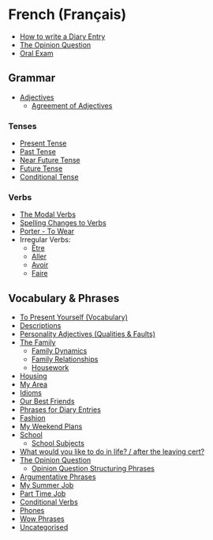# French (Français)

- [How to write a Diary Entry](how-to-write-a-diary-entry.md)
- [The Opinion Question](opinion-question.md)
- [Oral Exam](oral-exam.md)

## Grammar

- [Adjectives](grammar/adjectives.md)
  - [Agreement of Adjectives](grammar/adjectives/agreement-of-adjectives.md)

### Tenses

- [Present Tense](grammar/tenses/present-tense.md)
- [Past Tense](grammar/tenses/past-tense.md)
- [Near Future Tense](grammar/tenses/near-future-tense.md)
- [Future Tense](grammar/tenses/future-tense.md)
- [Conditional Tense](grammar/tenses/conditional-tense.md)

### Verbs

- [The Modal Verbs](grammar/verbs/modal-verbs.md)
- [Spelling Changes to Verbs](grammar/verbs/spelling-changes-to-verbs.md)
- [Porter - To Wear](grammar/verbs/porter.md)
- Irregular Verbs:
  - [Être]()
  - [Aller]()
  - [Avoir]()
  - [Faire]()

## Vocabulary & Phrases

- [To Present Yourself (Vocabulary)](vocabulary/to-present-yourself.md)
- [Descriptions](vocabulary/descriptions.md)
- [Personality Adjectives (Qualities & Faults)](vocabulary/personality-adjectives.md)
- [The Family](vocabulary/family/family.md)
  - [Family Dynamics](vocabulary/family/family-dynamics.md)
  - [Family Relationships](vocabulary/family/family-relationships.md)
  - [Housework](vocabulary/family/housework.md)
- [Housing](vocabulary/housing.md)
- [My Area](vocabulary/my-area.md)
- [Idioms](vocabulary/idioms.md)
- [Our Best Friends](vocabulary/our-best-friends.md)
- [Phrases for Diary Entries](vocabulary/diary-entry-phrases.md)
- [Fashion](vocabulary/fashion.md)
- [My Weekend Plans](vocabulary/my-weekend-plans.md)
- [School](vocabulary/school.md)
  - [School Subjects](vocabulary/school-subjects.md)
- [What would you like to do in life? / after the leaving cert?](vocabulary/do-in-life.md)
- [The Opinion Question](vocabulary/opinion-question.md)
  - [Opinion Question Structuring Phrases](vocabulary/opinion-question-structuring-phrases.md)
- [Argumentative Phrases](vocabulary/argumentative-phrases.md)
- [My Summer Job](vocabulary/my-summer-job.md)
- [Part Time Job](vocabulary/part-time-job.md)
- [Conditional Verbs](vocabulary/conditional-verbs.md)
- [Phones](vocabulary/phones.md)
- [Wow Phrases](vocabulary/wow-phrases.md)
- [Uncategorised](vocabulary/uncategorised.md)
